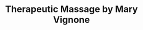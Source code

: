 ---
title: "Therapeutic Massage by Mary Vignone"
url: /tamaqua/therapeutic-massage-by-mary-vignone/
shop: massage
---